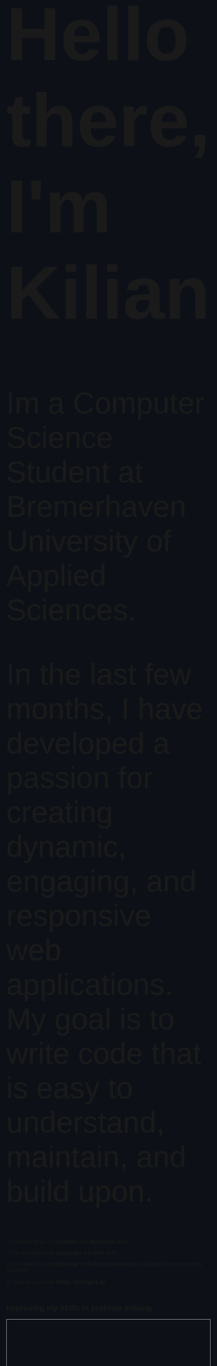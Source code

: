 <!DOCTYPE html>
<html lang="en">

<head>
    <meta charset="UTF-8">
    <meta http-equiv="X-UA-Compatible" content="IE=edge">
    <meta name="viewport" content="width=device-width, initial-scale=1.0">
    <style>
        html,
        body {
            background-color: #0d1117;
            font-family: Arial, Helvetica, sans-serif;
        }
        h1 {
            font-size: 5vh;
        }
        .content {
            display: grid;
            grid-template-rows: repeat(5, 1fr);
            grid-template-columns: repeat(1, 1fr);
        }
        .aboutMe {
            font-size: 2vh;
        }
        .header {
            grid-row: 1/1;
        }
        .LeetCode {
            grid-row: 2/2;
        }
        .stats{
          grid-row:3/3;
        }
    </style>
</head>

<body>
    <div class="content">
        <div class="header">
            <h1>Hello there, I'm Kilian</h1>
            <div class="aboutMe">
                <p>Im a Computer Science Student at Bremerhaven University of Applied Sciences.</p>
                <p>In the last few months, I have developed a passion for creating dynamic, engaging, and responsive web
                    applications. My goal is to write code that is easy to understand, maintain, and build upon.</p>
            </div>
            <div class="goals">
                <p>🔭 I’m working on my <strong>Portfolio</strong> and <strong>Javascript</strong> skills.</p>
                <p>🌱 I’m developing my <strong>Javascript</strong> and <strong>CSS</strong> skills</p>
                <p>👀 I'm looking for an <strong>internship</strong> as <strong>Fullstack Developer</strong> in Germany
                    for my practical semester</p>
                <p>📫 How to reach me: <strong> Kilian_Voll@gmx.de </strong> </p>
            </div>
        </div>
        <div class="LeetCode">
            <h2>Improving my skills in problem solving</h2>
            <img width="100%" height="90%" scr="./metrics.plugin.leetcode.svg">
        </div>
        <div class="stats">
            <h2>My GitHub stats</h2>
        </div>
    </div>
</body>

</html>